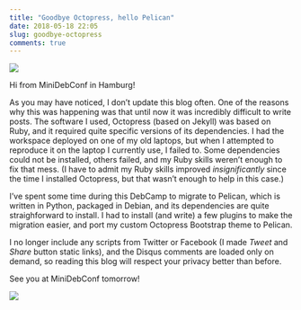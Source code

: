 ```yaml
---
title: "Goodbye Octopress, hello Pelican"
date: 2018-05-18 22:05
slug: goodbye-octopress
comments: true
---
```


<img src="/images/posts/minidebconf-hamburg.jpg" class="img-responsive" style="max-width: 60%;">

Hi from MiniDebConf in Hamburg!

As you may have noticed, I don’t update this blog often. One of the reasons why this was
happening was that until now it was incredibly difficult to write posts. The software I
used, Octopress (based on Jekyll) was based on Ruby, and it required quite specific versions
of its dependencies. I had the workspace deployed on one of my old laptops, but when I attempted
to reproduce it on the laptop I currently use, I failed to. Some dependencies could not be installed,
others failed, and my Ruby skills weren’t enough to fix that mess. (I have to admit my Ruby skills
improved *insignificantly* since the time I installed Octopress, but that wasn’t enough to help in
this case.)

I’ve spent some time during this DebCamp to migrate to Pelican, which is written in Python, packaged
in Debian, and its dependencies are quite straighforward to install. I had to install (and write) a few
plugins to make the migration easier, and port my custom Octopress Bootstrap theme to Pelican.

I no longer include any scripts from Twitter or Facebook (I made *Tweet* and *Share* button static links),
and the Disqus comments are loaded only on demand, so reading this blog will respect your privacy better
than before.

See you at MiniDebConf tomorrow!

<img src="/images/posts/minidebconf-hamburg-debian.jpg" class="img-responsive" style="max-width: 60%;">
